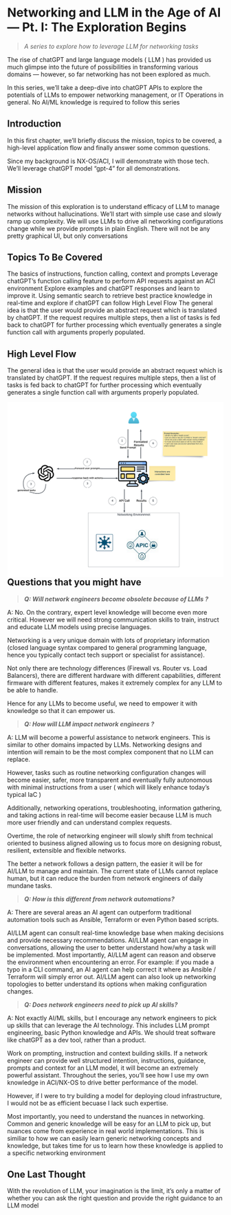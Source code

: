 # Networking and LLM in the Age of AI — Pt. I: The Exploration Begins
> *A series to explore how to leverage LLM for networking tasks*

The rise of chatGPT and large language models ( LLM ) has provided us much glimpse into the future of possibilities in transforming various domains — however, so far networking has not been explored as much.

In this series, we’ll take a deep-dive into chatGPT APIs to explore the potentials of LLMs to empower networking management, or IT Operations in general. No AI/ML knowledge is required to follow this series


## Introduction
In this first chapter, we’ll briefly discuss the mission, topics to be covered, a high-level application flow and finally answer some common questions.

Since my background is NX-OS/ACI, I will demonstrate with those tech. We’ll leverage chatGPT model “gpt-4” for all demonstrations.

## Mission
The mission of this exploration is to understand efficacy of LLM to manage networks without hallucinations. We’ll start with simple use case and slowly ramp up complexity. We will use LLMs to drive all networking configurations change while we provide prompts in plain English. There will not be any pretty graphical UI, but only conversations

## Topics To Be Covered
The basics of instructions, function calling, context and prompts
Leverage chatGPT’s function calling feature to perform API requests against an ACI environment
Explore examples and chatGPT responses and learn to improve it.
Using semantic search to retrieve best practice knowledge in real-time and explore if chatGPT can follow
High Level Flow
The general idea is that the user would provide an abstract request which is translated by chatGPT. If the request requires multiple steps, then a list of tasks is fed back to chatGPT for further processing which eventually generates a single function call with arguments properly populated.

## High Level Flow
The general idea is that the user would provide an abstract request which is translated by chatGPT. If the request requires multiple steps, then a list of tasks is fed back to chatGPT for further processing which eventually generates a single function call with arguments properly populated. 

<img src="../images/high_level_flow.png"
     alt="High Level Flow"
     style="float: left; margin-right: 10px;" />

## Questions that you might have
> ***Q: Will network engineers become obsolete because of LLMs ?***

A: No. On the contrary, expert level knowledge will become even more critical. However we will need strong communication skills to train, instruct and educate LLM models using precise languages.

Networking is a very unique domain with lots of proprietary information (closed language syntax compared to general programming language, hence you typically contact tech support or specialist for assistance).

Not only there are technology differences (Firewall vs. Router vs. Load Balancers), there are different hardware with different capabilities, different firmware with different features, makes it extremely complex for any LLM to be able to handle.

Hence for any LLMs to become useful, we need to empower it with knowledge so that it can empower us.

> ***Q: How will LLM impact network engineers ?***

A: LLM will become a powerful assistance to network engineers. This is similar to other domains impacted by LLMs. Networking designs and intention will remain to be the most complex component that no LLM can replace.

However, tasks such as routine networking configuration changes will become easier, safer, more transparent and eventually fully autonomous with minimal instructions from a user ( which will likely enhance today’s typical IaC )

Additionally, networking operations, troubleshooting, information gathering, and taking actions in real-time will become easier because LLM is much more user friendly and can understand complex requests.

Overtime, the role of networking engineer will slowly shift from technical oriented to business aligned allowing us to focus more on designing robust, resilient, extensible and flexible networks.

The better a network follows a design pattern, the easier it will be for AI/LLM to manage and maintain. The current state of LLMs cannot replace human, but it can reduce the burden from network engineers of daily mundane tasks.

> ***Q: How is this different from network automations?***

A: There are several areas an AI agent can outperform traditional automation tools such as Ansible, Terraform or even Python based scripts.

AI/LLM agent can consult real-time knowledge base when making decisions and provide necessary recommendations.
AI/LLM agent can engage in conversations, allowing the user to better understand how/why a task will be implemented.
Most importantly, AI/LLM agent can reason and observe the environment when encountering an error. For example: if you made a typo in a CLI command, an AI agent can help correct it where as Ansible / Terraform will simply error out.
AI/LLM agent can also look up networking topologies to better understand its options when making configuration changes.

> ***Q: Does network engineers need to pick up AI skills?***

A: Not exactly AI/ML skills, but I encourage any network engineers to pick up skills that can leverage the AI technology. This includes LLM prompt engineering, basic Python knowledge and APIs. We should treat software like chatGPT as a dev tool, rather than a product.

Work on prompting, instruction and context building skills. If a network engineer can provide well structured intention, instructions, guidance, prompts and context for an LLM model, it will become an extremely powerful assistant. Throughout the series, you’ll see how I use my own knowledge in ACI/NX-OS to drive better performance of the model.

However, if I were to try building a model for deploying cloud infrastructure, I would not be as efficient becuase I lack such expertise. 

Most importantly, you need to understand the nuances in networking. Common and generic knowledge will be easy for an LLM to pick up, but nuances come from experience in real world implementations. This is similiar to how we can easily learn generic networking concepts and knowledge, but takes time for us to learn how these knowledge is applied to a specific networking environment

## One Last Thought

With the revolution of LLM, your imagination is the limit, it’s only a matter of whether you can ask the right question and provide the right guidance to an LLM model